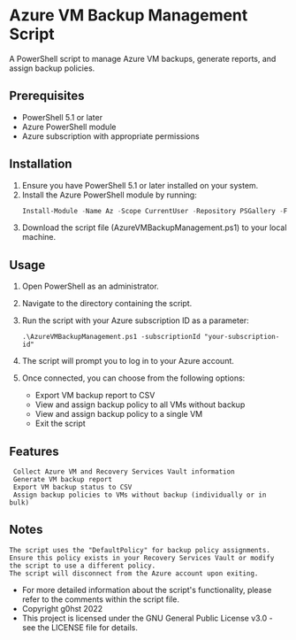 # Azure VM Backup Management Script

A PowerShell script to manage Azure VM backups, generate reports, and assign backup policies.

## Prerequisites

- PowerShell 5.1 or later
- Azure PowerShell module
- Azure subscription with appropriate permissions

## Installation

1. Ensure you have PowerShell 5.1 or later installed on your system.
2. Install the Azure PowerShell module by running:
   ```powershell
   Install-Module -Name Az -Scope CurrentUser -Repository PSGallery -Force
3. Download the script file (AzureVMBackupManagement.ps1) to your local machine.

## Usage

1. Open PowerShell as an administrator.
2. Navigate to the directory containing the script.
3. Run the script with your Azure subscription ID as a parameter:

   ```.\AzureVMBackupManagement.ps1 -subscriptionId "your-subscription-id"```

5. The script will prompt you to log in to your Azure account.
6. Once connected, you can choose from the following options:

    - Export VM backup report to CSV
    - View and assign backup policy to all VMs without backup
    - View and assign backup policy to a single VM
    - Exit the script

## Features

     Collect Azure VM and Recovery Services Vault information
     Generate VM backup report
     Export VM backup status to CSV
     Assign backup policies to VMs without backup (individually or in bulk)

## Notes

    The script uses the "DefaultPolicy" for backup policy assignments. Ensure this policy exists in your Recovery Services Vault or modify the script to use a different policy.
    The script will disconnect from the Azure account upon exiting.

- For more detailed information about the script's functionality, please refer to the comments within the script file.
- Copyright g0hst 2022
- This project is licensed under the GNU General Public License v3.0 - see the LICENSE file for details.
